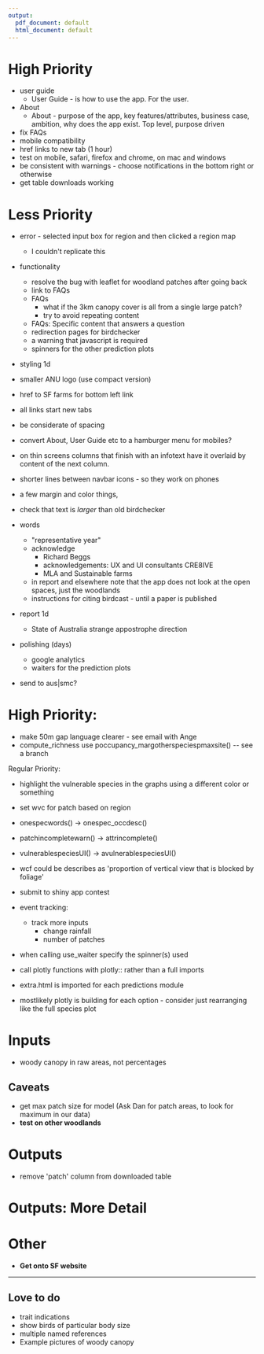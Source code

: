 ```yaml
---
output:
  pdf_document: default
  html_document: default
---
```


# High Priority
+ user guide
  + User Guide - is how to use the app. For the user.
+ About
  + About - purpose of the app, key features/attributes, business case, ambition, why does the app exist. Top level, purpose driven
+ fix FAQs
+ mobile compatibility
+ href links to new tab (1 hour)
+ test on mobile, safari, firefox and chrome, on mac and windows
+ be consistent with warnings - choose notifications in the bottom right or otherwise
+ get table downloads working


# Less Priority

+ error - selected input box for region and then clicked a region map
  + I couldn't replicate this

+ functionality
  + resolve the bug with leaflet for woodland patches after going back
  + link to FAQs
  + FAQs
    + what if the 3km canopy cover is all from a single large patch?
    + try to avoid repeating content
  + FAQs: Specific content that answers a question
  + redirection pages for birdchecker
  + a warning that javascript is required
  + spinners for the other prediction plots

+ styling 1d
 + smaller ANU logo (use compact version)
 + href to SF farms for bottom left link
 + all links start new tabs
 + be considerate of spacing
 + convert About, User Guide etc to a hamburger menu for mobiles?
 + on thin screens columns that finish with an infotext have it overlaid by content of the next column.
 + shorter lines between navbar icons - so they work on phones
 + a few margin and color things, 
 + check that text is *larger* than old birdchecker

+ words
  + "representative year"
  + acknowledge 
    + Richard Beggs
    + acknowledgements: UX and UI consultants CRE8IVE
    + MLA and Sustainable farms
  + in report and elsewhere note that the app does not look at the open spaces, just the woodlands
  + instructions for citing birdcast - until a paper is published

+ report 1d
  + State of Australia strange appostrophe direction
+ polishing (days)
  + google analytics
  + waiters for the prediction plots

+ send to aus|smc?

# High Priority:
+ make 50m gap language clearer - see email with Ange
+ compute_richness use poccupancy_margotherspeciespmaxsite() -- see a branch

Regular Priority:
+ highlight the vulnerable species in the graphs using a different color or something
+ set wvc for patch based on region
+ onespecwords() -> onespec_occdesc()
+ patchincompletewarn() -> attrincomplete()
+ vulnerablespeciesUI() -> avulnerablespeciesUI()
+ wcf could be describes as 'proportion of vertical view that is blocked by foliage'
+ submit to shiny app contest

+ event tracking:
  + track more inputs 
    + change rainfall
    + number of patches

+ when calling use_waiter specify the spinner(s) used

+ call plotly functions with plotly:: rather than a full imports
+ extra.html is imported for each predictions module
+ mostlikely plotly is building for each option - consider just rearranging like the full species plot

# Inputs
+ woody canopy in raw areas, not percentages

## Caveats
+ get max patch size for model (Ask Dan for patch areas, to look for maximum in our data)
+ __test on other woodlands__

# Outputs
+ remove 'patch' column from downloaded table


# Outputs: More Detail

# Other
+ __Get onto SF website__

--- 

## Love to do
+ trait indications
+ show birds of particular body size
+ multiple named references
+ Example pictures of woody canopy

 
